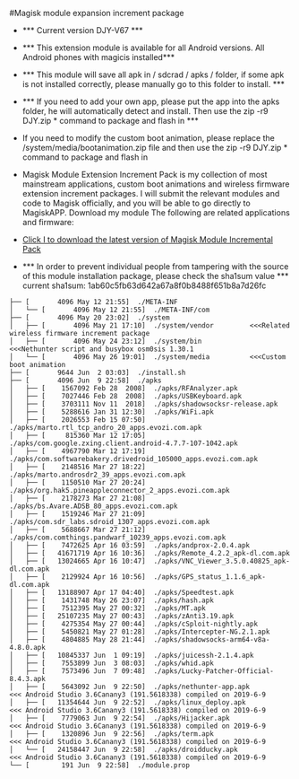 #Magisk module expansion increment package


* *** Current version DJY-V67 ***

* *** This extension module is available for all Android versions. All Android phones with magicis installed***

* *** This module will save all apk in / sdcrad / apks / folder, if some apk is not installed correctly, please manually go to this folder to install. ***

* *** If you need to add your own app, please put the app into the apks folder, he will automatically detect and install. Then use the zip -r9 DJY.zip * command to package and flash in ***

* If you need to modify the custom boot animation, please replace the /system/media/bootanimation.zip file and then use the zip -r9 DJY.zip * command to package and flash in

* Magisk Module Extension Increment Pack is my collection of most mainstream applications, custom boot animations and wireless firmware extension increment packages. I will submit the relevant modules and code to Magisk officially, and you will be able to go directly to MagiskAPP. Download my module The following are related applications and firmware:

* [Click I to download the latest version of Magisk Module Incremental Pack](https://github.com/johanlike/DJY-Nethunter-Magisk-Modules/releases/download/DJY-Magisk-modules-V67/DJY-Magisk-Modules-V67.zip)

* *** In order to prevent individual people from tampering with the source of this module installation package, please check the sha1sum value *** current sha1sum: 1ab60c5fb63d642a67a8f0b8488f651b8a7d26fc

```
├── [       4096 May 12 21:55]  ./META-INF
│   └── [       4096 May 12 21:55]  ./META-INF/com
├── [       4096 May 20 23:02]  ./system
│   ├── [       4096 May 21 17:10]  ./system/vendor         <<<Related wireless firmware increment package
│   ├── [       4096 May 24 23:12]  ./system/bin            <<<Nethunter script and busybox osm0sis 1.30.1
│   └── [       4096 May 26 19:01]  ./system/media          <<<Custom boot animation
├── [       9644 Jun  2 03:03]  ./install.sh
├── [       4096 Jun  9 22:58]  ./apks
│   ├── [    1567092 Feb 28  2008]  ./apks/RFAnalyzer.apk
│   ├── [    7027446 Feb 28  2008]  ./apks/USBKeyboard.apk
│   ├── [    3703111 Nov 11  2018]  ./apks/shadowsocksr-release.apk
│   ├── [    5288616 Jan 31 12:30]  ./apks/WiFi.apk
│   ├── [    2026553 Feb 15 07:50]  ./apks/marto.rtl_tcp_andro_20_apps.evozi.com.apk
│   ├── [     815360 Mar 12 17:05]  ./apks/com.google.zxing.client.android-4.7.7-107-1042.apk
│   ├── [    4967790 Mar 12 17:19]  ./apks/com.softwarebakery.drivedroid_105000_apps.evozi.com.apk
│   ├── [    2148516 Mar 27 18:22]  ./apks/marto.androsdr2_39_apps.evozi.com.apk
│   ├── [    1150510 Mar 27 20:24]  ./apks/org.hak5.pineappleconnector_2_apps.evozi.com.apk
│   ├── [    2178273 Mar 27 21:08]  ./apks/bs.Avare.ADSB_80_apps.evozi.com.apk
│   ├── [    1519246 Mar 27 21:09]  ./apks/com.sdr_labs.sdroid_1307_apps.evozi.com.apk
│   ├── [    5688667 Mar 27 21:12]  ./apks/com.comthings.pandwarf_10239_apps.evozi.com.apk
│   ├── [    7472625 Apr 16 03:59]  ./apks/andprox-2.0.4.apk
│   ├── [   41671719 Apr 16 10:36]  ./apks/Remote_4.2.2_apk-dl.com.apk
│   ├── [   13024665 Apr 16 10:47]  ./apks/VNC_Viewer_3.5.0.40825_apk-dl.com.apk
│   ├── [    2129924 Apr 16 10:56]  ./apks/GPS_status_1.1.6_apk-dl.com.apk
│   ├── [   13188907 Apr 17 04:40]  ./apks/Speedtest.apk
│   ├── [    1431748 May 26 23:07]  ./apks/hash.apk
│   ├── [    7512395 May 27 00:32]  ./apks/MT.apk
│   ├── [   25107235 May 27 00:43]  ./apks/zAnti3.19.apk
│   ├── [    4275354 May 27 00:44]  ./apks/cSploit-nightly.apk
│   ├── [    5450821 May 27 01:28]  ./apks/Intercepter-NG.2.1.apk
│   ├── [    4804885 May 28 21:44]  ./apks/shadowsocks-arm64-v8a-4.8.0.apk
│   ├── [   10845337 Jun  1 09:19]  ./apks/juicessh-2.1.4.apk
│   ├── [    7553899 Jun  3 08:03]  ./apks/whid.apk
│   ├── [    7573496 Jun  7 09:48]  ./apks/Lucky-Patcher-Official-8.4.3.apk
│   ├── [    5643092 Jun  9 22:50]  ./apks/nethunter-app.apk             <<< Android Studio 3.6Canany3 (191.5618338) compiled on 2019-6-9
│   ├── [   11354644 Jun  9 22:52]  ./apks/linux_deploy.apk              <<< Android Studio 3.6Canany3 (191.5618338) compiled on 2019-6-9
│   ├── [    7779063 Jun  9 22:54]  ./apks/Hijacker.apk                  <<< Android Studio 3.6Canany3 (191.5618338) compiled on 2019-6-9
│   ├── [    1320896 Jun  9 22:56]  ./apks/term.apk                      <<< Android Studio 3.6Canany3 (191.5618338) compiled on 2019-6-9
│   └── [   24158447 Jun  9 22:58]  ./apks/droidducky.apk                <<< Android Studio 3.6Canany3 (191.5618338) compiled on 2019-6-9
└── [        191 Jun  9 22:58]  ./module.prop
```